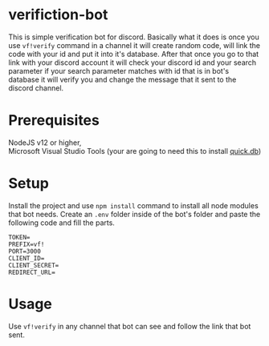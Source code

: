 # verifiction-bot
This is simple verification bot for discord. Basically what it does is once you use `vf!verify` command in a channel it will create random code, will link the code with your id and put it into it's database. After that once you go to that link with your discord account it will check your discord id and your search parameter if your search parameter matches with id that is in bot's database it will verify you and change the message that it sent to the discord channel.

# Prerequisites
NodeJS v12 or higher, <br />
Microsoft Visual Studio Tools (your are going to need this to install [quick.db](https://www.npmjs.com/package/quick.db))

# Setup
Install the project and use `npm install` command to install all node modules that bot needs.
Create an `.env` folder inside of the bot's folder and paste the following code and fill the parts.

```
TOKEN=
PREFIX=vf!
PORT=3000
CLIENT_ID=
CLIENT_SECRET=
REDIRECT_URL=
```

# Usage
Use `vf!verify` in any channel that bot can see and follow the link that bot sent.
